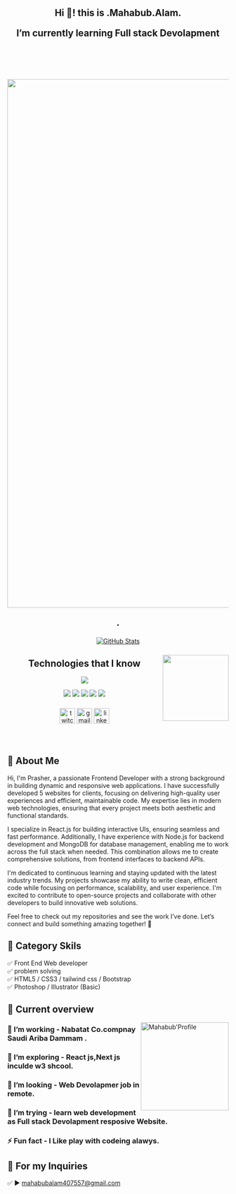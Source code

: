 <h2 align="center">Hi 👋! this is .Mahabub.Alam. 

I’m currently learning Full stack Devolapment 

<br/>
<br/>
 
 <img src="https://scontent.fdmm3-1.fna.fbcdn.net/v/t39.30808-6/476240074_1883326022477830_6704285669115443539_n.png?stp=dst-png_s960x960&_nc_cat=106&ccb=1-7&_nc_sid=cc71e4&_nc_ohc=px7mwE2g9XgQ7kNvgHhBs3q&_nc_oc=Adim7yp98jpgKUD_4J6iJ5pN1oQB4hQF-mhjv_cJyNwl-8iUl6xMH761afM07ctqB-gpOFYLcEnHQT4AHrGVWrc8&_nc_zt=23&_nc_ht=scontent.fdmm3-1.fna&_nc_gid=A4vXryWvBLFeCS_TQ4HGXS1&oh=00_AYAf5Hg2F72Clsthvw3Y-SEo-b8QLMnHxumr1fX-8exjeg&oe=67A92D1B" 
     alt="Facebook Image" 
     width="1200">


.</h2>



<div align="center">

</p>
<!-- GitHub Streak Stats -->


<!-- GitHub Stats -->
<a href="https://github.com/anuraghazra/github-readme-stats">
  <img src="https://github-readme-stats.vercel.app/api?username=Mahabub2030&show_icons=true&theme=dark" alt="GitHub Stats" />
</a>



  
</div>

###

<img align="right" height="150" src ="C:\Users\Mahabub\Desktop\MAHABUB\img\support.png" />




 <h2 align="center"> Technologies that I know </h2>
<div id="user-content-toc">
 
</div>
<!--tech stack icons-->
<p align="center">
  <a href="https://skillicons.dev">
    <img src="https://skillicons.dev/icons?i=html,css,mongodb,figma,firebase,github,js,nodejs,vscode&perline=9" />
   
  </a>

</p>

<div align="center">
 <img src="https://github.com/mir-hussain/mir-hussain/blob/main/images/icons/react.png"/>
   <img src="https://skillicons.dev/icons?i=nextjs&perline=9" />
 <img src="https://github.com/mir-hussain/mir-hussain/blob/main/images/icons/express.png"/>
<img src="https://github.com/mir-hussain/mir-hussain/blob/main/images/icons/tailwind.png"/>
<img src="https://github.com/mir-hussain/mir-hussain/blob/main/images/icons/Bootsrap.png"/>

</div>

###

<div align="center">
  <img src="https://img.shields.io/static/v1?message=Twitch&logo=twitch&label=&color=9146FF&logoColor=white&labelColor=&style=for-the-badge" height="35" alt="twitch logo"  />
  <img src="https://img.shields.io/static/v1?message=Gmail&logo=gmail&label=&color=D14836&logoColor=white&labelColor=&style=for-the-badge" height="35" alt="gmail logo"  />
  <img src="https://img.shields.io/static/v1?message=LinkedIn&logo=linkedin&label=&color=0077B5&logoColor=white&labelColor=&style=for-the-badge" height="35" alt="linkedin logo"  />
</div>

###

<br clear="both" align="center">

## 🚀 About Me
Hi, I'm Prasher, a passionate Frontend Developer with a strong background in building dynamic and responsive web applications. I have successfully developed 5 websites for clients, focusing on delivering high-quality user experiences and efficient, maintainable code. My expertise lies in modern web technologies, ensuring that every project meets both aesthetic and functional standards.

I specialize in React.js for building interactive UIs, ensuring seamless and fast performance. Additionally, I have experience with Node.js for backend development and MongoDB for database management, enabling me to work across the full stack when needed. This combination allows me to create comprehensive solutions, from frontend interfaces to backend APIs.

I'm dedicated to continuous learning and staying updated with the latest industry trends. My projects showcase my ability to write clean, efficient code while focusing on performance, scalability, and user experience. I'm excited to contribute to open-source projects and collaborate with other developers to build innovative web solutions.

Feel free to check out my repositories and see the work I’ve done. Let’s connect and build something amazing together! 🚀

## 🚀 Category Skils
✅ Front End Web developer <br> 
✅ problem solving  <br>
✅ HTML5 / CSS3 / tailwind css / Bootstrap <br>
✅ Photoshop / Illustrator (Basic) <br>
###
## :eyes: Current overview

<div align="left">
<a href="https://app.daily.dev/mir"><img align="right" src="https://github.com/" width="200" alt="Mahabub'Profile"/></a>
</div>

### 🔭 I’m working -  Nabatat Co.compnay Saudi Ariba Dammam . 
### 🌱 I’m exploring - React js,Next js inculde w3 shcool. 
### 👯 I’m looking - Web Devolapmer job in remote. 
### 🤔 I’m trying -  learn web development as Full stack Devolapment resposive Website. 
### ⚡ Fun fact - I Like play with codeing alawys.

## 📧 For my  Inquiries 
✅  ► mahabubalam407557@gmail.com

